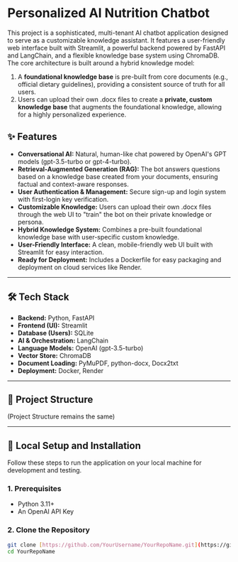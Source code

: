 # **Personalized AI Nutrition Chatbot**

This project is a sophisticated, multi-tenant AI chatbot application designed to serve as a customizable knowledge assistant. It features a user-friendly web interface built with Streamlit, a powerful backend powered by FastAPI and LangChain, and a flexible knowledge base system using ChromaDB.
The core architecture is built around a hybrid knowledge model:

1.  A **foundational knowledge base** is pre-built from core documents (e.g., official dietary guidelines), providing a consistent source of truth for all users.
2.  Users can upload their own .docx files to create a **private, custom knowledge base** that augments the foundational knowledge, allowing for a highly personalized experience.

## ✨ Features

* **Conversational AI:** Natural, human-like chat powered by OpenAI's GPT models (gpt-3.5-turbo or gpt-4-turbo).
* **Retrieval-Augmented Generation (RAG):** The bot answers questions based on a knowledge base created from your documents, ensuring factual and context-aware responses.
* **User Authentication & Management:** Secure sign-up and login system with first-login key verification.
* **Customizable Knowledge:** Users can upload their own .docx files through the web UI to "train" the bot on their private knowledge or persona.
* **Hybrid Knowledge System:** Combines a pre-built foundational knowledge base with user-specific custom knowledge.
* **User-Friendly Interface:** A clean, mobile-friendly web UI built with Streamlit for easy interaction.
* **Ready for Deployment:** Includes a Dockerfile for easy packaging and deployment on cloud services like Render.

---

## 🛠️ Tech Stack

* **Backend:** Python, FastAPI
* **Frontend (UI):** Streamlit
* **Database (Users):** SQLite
* **AI & Orchestration:** LangChain
* **Language Models:** OpenAI (gpt-3.5-turbo)
* **Vector Store:** ChromaDB
* **Document Loading:** PyMuPDF, python-docx, Docx2txt
* **Deployment:** Docker, Render

---

## 📂 Project Structure

(Project Structure remains the same)

---

## 🚀 Local Setup and Installation

Follow these steps to run the application on your local machine for development and testing.

### 1. Prerequisites

* Python 3.11+
* An OpenAI API Key

### 2. Clone the Repository

```bash
git clone [https://github.com/YourUsername/YourRepoName.git](https://github.com/YourUsername/YourRepoName.git)
cd YourRepoName